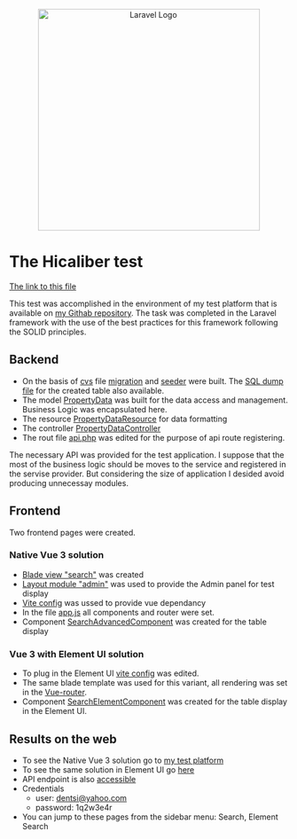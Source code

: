 <p align="center"><a href="https://career.habr.com/companies/hicaliber" target="_blank">
<img src="https://habrastorage.org/getpro/moikrug/uploads/company/100/005/289/7/logo/medium_ba0b3359bd1955478ee7d39b6fd7b437.png" width="400" alt="Laravel Logo"></a></p>

# The Hicaliber test
[The link to this file](https://github.com/emisdb/luxus/blob/master/hicalider.md)

This test was accomplished in the environment of my test platform that is available on [my Githab repository](https://github.com/emisdb/luxus).
The task was completed in the Laravel framework with the use of the best practices for this framework following the SOLID principles.

## Backend
- On the  basis of [cvs](https://github.com/emisdb/luxus/blob/master/database/property-data.csv) file [migration](https://github.com/emisdb/luxus/blob/master/database/migrations/2024_03_12_114751_create_property_data_table.php) and [seeder](https://github.com/emisdb/luxus/blob/master/database/seeders/PropertyDataSeeder.php) were built. The [SQL dump file](https://github.com/emisdb/luxus/blob/master/database/property_data.sql) for the created table also available.  
- The model [PropertyData](https://github.com/emisdb/luxus/blob/master/app/Models/PropertyData.php) was built for the data access and management. Business Logic was encapsulated here.
- The resource [PropertyDataResource](https://github.com/emisdb/luxus/blob/master/app/Http/Resources/PropertyDataResource.php) for data formatting
- The controller  [PropertyDataController](https://github.com/emisdb/luxus/blob/master/app/Http/Controllers/PropertyDataController.php)
- The rout file [api.php](https://github.com/emisdb/luxus/blob/master/routes/api.php) was edited for the purpose of api route registering.

The necessary API was provided for the test application. 
I suppose that the most of the business logic should be moves to the service and registered  in the servise provider. 
But considering the size of application I desided avoid producing unnecessay modules.

## Frontend
Two frontend pages were created.
### Native Vue 3 solution
- [Blade view "search"](https://github.com/emisdb/luxus/blob/master/resources/views/lux/search.blade.php) was created
- [Layout module "admin"](https://github.com/emisdb/luxus/blob/master/resources/views/lux/layout/admin.blade.php) was used to provide the Admin panel for test display
- [Vite config](https://github.com/emisdb/luxus/blob/master/vite.config.js) was ussed to provide vue dependancy
- In the file [app.js](https://github.com/emisdb/luxus/blob/master/resources/js/app.js) all components and router were set.
- Component [SearchAdvancedComponent](https://github.com/emisdb/luxus/blob/master/resources/js/components/SearchAdvancedComponent.vue) was created for the table display
### Vue 3 with Element UI solution
- To plug in the Element UI [vite config](https://github.com/emisdb/luxus/blob/master/vite.config.js) was edited.
- The same blade template was used for this variant, all rendering was set in the [Vue-router](https://github.com/emisdb/luxus/blob/master/resources/js/app.js).
- Component [SearchElementComponent](https://github.com/emisdb/luxus/blob/master/resources/js/components/SearchElementComponent.vue) was created for the table display in the Element UI.

## Results on the web
- To see the Native Vue 3 solution go to [my test platform](https://luxus.emisdb.ru/stand)
- To see the same solution in Element UI go [here](https://luxus.emisdb.ru/search)
- API endpoint is also [accessible](https://luxus.emisdb.ru/api/property-data)
- Credentials 
  - user: dentsi@yahoo.com
  - password: 1q2w3e4r
- You can jump to these pages from the sidebar menu: Search, Element Search

